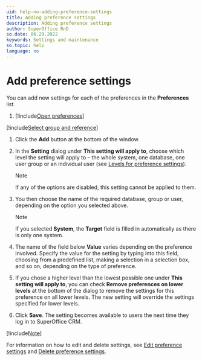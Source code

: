 ```yaml
---
uid: help-no-adding-preference-settings
title: Adding preference settings
description: Adding preference settings
author: SuperOffice RnD
so.date: 06.29.2022
keywords: Settings and maintenance
so.topic: help
language: no
---
```


# Add preference settings

You can add new settings for each of the preferences in the **Preferences** list.

1. [!include[Open preferences](../includes/open-preferences.md)]

[!include[Select group and reference](includes/select-group-and-reference.md)]

1. Click the **Add** button at the bottom of the window.

1. In the **Setting** dialog under **This setting will apply to**, choose which level the setting will apply to – the whole system, one database, one user group or an individual user (see [Levels for preference settings][2]).

    > [!NOTE]
    > If any of the options are disabled, this setting cannot be applied to them.

1. You then choose the name of the required database, group or user, depending on the option you selected above.

    > [!NOTE]
    > If you selected **System**, the **Target** field is filled in automatically as there is only one system.

1. The name of the field below **Value** varies depending on the preference involved. Specify the value for the setting by typing into this field, choosing from a predefined list, making a selection in a selection box, and so on, depending on the type of preference.

1. If you chose a higher level than the lowest possible one under **This setting will apply to**, you can check **Remove preferences on lower levels** at the bottom of the dialog to remove the settings for this preference on all lower levels. The new setting will override the settings specified for lower levels.

1. Click **Save**. The setting becomes available to users the next time they log in to SuperOffice CRM.

[!include[Note](includes/note-individual-settings.md)]

For information on how to edit and delete settings, see [Edit preference settings][3] and [Delete preference settings][4].

<!-- Referenced links -->
[2]: levels-for-preference-settings.md
[3]: editing-preference-settings.md
[4]: deleting-preference-settings.md

<!-- Referenced images -->

